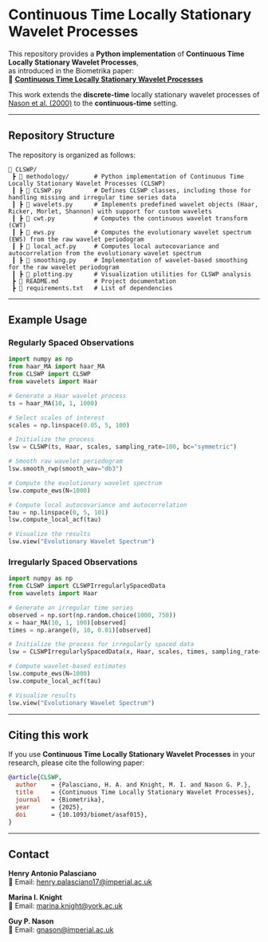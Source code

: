 # Continuous Time Locally Stationary Wavelet Processes

This repository provides a **Python implementation** of **Continuous Time Locally Stationary Wavelet Processes**,  
as introduced in the Biometrika paper:  
📄 **[Continuous Time Locally Stationary Wavelet Processes](https://doi.org/10.1093/biomet/asaf015)**  

This work extends the **discrete-time** locally stationary wavelet processes of  [Nason et al. (2000)](https://doi.org/10.1111/1467-9868.00231) to the **continuous-time** setting.

---

## Repository Structure

The repository is organized as follows:

```plaintext
📂 CLSWP/
 ┣ 📂 methodology/       # Python implementation of Continuous Time Locally Stationary Wavelet Processes (CLSWP)
 ┃ ┣ 📜 CLSWP.py         # Defines CLSWP classes, including those for handling missing and irregular time series data
 ┃ ┣ 📜 wavelets.py      # Implements predefined wavelet objects (Haar, Ricker, Morlet, Shannon) with support for custom wavelets
 ┃ ┣ 📜 cwt.py           # Computes the continuous wavelet transform (CWT)
 ┃ ┣ 📜 ews.py           # Computes the evolutionary wavelet spectrum (EWS) from the raw wavelet periodogram
 ┃ ┣ 📜 local_acf.py     # Computes local autocovariance and autocorrelation from the evolutionary wavelet spectrum
 ┃ ┣ 📜 smoothing.py     # Implementation of wavelet-based smoothing for the raw wavelet periodogram
 ┃ ┣ 📜 plotting.py      # Visualization utilities for CLSWP analysis
 ┣ 📜 README.md          # Project documentation
 ┣ 📜 requirements.txt   # List of dependencies
```


---

## Example Usage

### Regularly Spaced Observations

```python
import numpy as np
from haar_MA import haar_MA
from CLSWP import CLSWP
from wavelets import Haar

# Generate a Haar wavelet process
ts = haar_MA(10, 1, 1000)

# Select scales of interest
scales = np.linspace(0.05, 5, 100)

# Initialize the process
lsw = CLSWP(ts, Haar, scales, sampling_rate=100, bc="symmetric")

# Smooth raw wavelet periodogram
lsw.smooth_rwp(smooth_wav="db3")

# Compute the evolutionary wavelet spectrum
lsw.compute_ews(N=1000)

# Compute local autocovariance and autocorrelation
tau = np.linspace(0, 5, 101)
lsw.compute_local_acf(tau)

# Visualize the results
lsw.view("Evolutionary Wavelet Spectrum")
```

### Irregularly Spaced Observations

```python
import numpy as np
from CLSWP import CLSWPIrregularlySpacedData
from wavelets import Haar

# Generate an irregular time series
observed = np.sort(np.random.choice(1000, 750))
x = haar_MA(10, 1, 100)[observed]
times = np.arange(0, 10, 0.01)[observed]

# Initialize the process for irregularly spaced data
lsw = CLSWPIrregularlySpacedData(x, Haar, scales, times, sampling_rate=100, bc="symmetric", keep_all=False)

# Compute wavelet-based estimates
lsw.compute_ews(N=1000)
lsw.compute_local_acf(tau)

# Visualize results
lsw.view("Evolutionary Wavelet Spectrum")
```

---

## Citing this work

If you use **Continuous Time Locally Stationary Wavelet Processes** in your research, please cite the following paper:  


```bibtex
@article{CLSWP,
  author    = {Palasciano, H. A. and Knight, M. I. and Nason G. P.},
  title     = {Continuous Time Locally Stationary Wavelet Processes},
  journal   = {Biometrika},
  year      = {2025},
  doi       = {10.1093/biomet/asaf015},
}
```

---

## Contact  

**Henry Antonio Palasciano**  
📧 Email: [henry.palasciano17@imperial.ac.uk](mailto:henry.palasciano17@imperial.ac.uk)

**Marina I. Knight**  
📧 Email: [marina.knight@york.ac.uk](mailto:marina.knight@york.ac.uk)  

**Guy P. Nason**  
📧 Email: [gnason@imperial.ac.uk](mailto:gnason@imperial.ac.uk)  